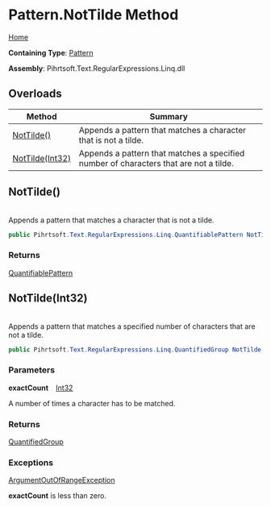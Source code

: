 # Pattern\.NotTilde Method

[Home](../../../../../../README.md)

**Containing Type**: [Pattern](../README.md)

**Assembly**: Pihrtsoft\.Text\.RegularExpressions\.Linq\.dll

## Overloads

| Method | Summary |
| ------ | ------- |
| [NotTilde()](#Pihrtsoft_Text_RegularExpressions_Linq_Pattern_NotTilde) | Appends a pattern that matches a character that is not a tilde\. |
| [NotTilde(Int32)](#Pihrtsoft_Text_RegularExpressions_Linq_Pattern_NotTilde_System_Int32_) | Appends a pattern that matches a specified number of characters that are not a tilde\. |

## NotTilde\(\) <a id="Pihrtsoft_Text_RegularExpressions_Linq_Pattern_NotTilde"></a>

\
Appends a pattern that matches a character that is not a tilde\.

```csharp
public Pihrtsoft.Text.RegularExpressions.Linq.QuantifiablePattern NotTilde()
```

### Returns

[QuantifiablePattern](../../QuantifiablePattern/README.md)

## NotTilde\(Int32\) <a id="Pihrtsoft_Text_RegularExpressions_Linq_Pattern_NotTilde_System_Int32_"></a>

\
Appends a pattern that matches a specified number of characters that are not a tilde\.

```csharp
public Pihrtsoft.Text.RegularExpressions.Linq.QuantifiedGroup NotTilde(int exactCount)
```

### Parameters

**exactCount** &ensp; [Int32](https://docs.microsoft.com/en-us/dotnet/api/system.int32)

A number of times a character has to be matched\.

### Returns

[QuantifiedGroup](../../QuantifiedGroup/README.md)

### Exceptions

[ArgumentOutOfRangeException](https://docs.microsoft.com/en-us/dotnet/api/system.argumentoutofrangeexception)

**exactCount** is less than zero\.


